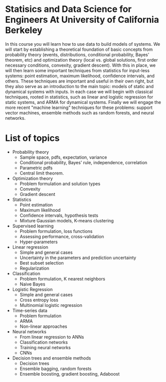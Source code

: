 # Statisics and Data Science for Engineers At University of California Berkeley

In this course you will learn how to use data to build models of systems. We will start by establishing a theoretical foundation of basic concepts from probability theory (events, distributions, conditional probability, Bayes' theorem, etc) and optimization theory (local vs. global solutions, first order necessary conditions, convexity, gradient descent). With this in place, we will then learn some important techniques from statistics for input-less systems: point estimation, maximum likelihood, confidence intervals, and others. These techniques are important and useful in their own right, but they also serve as an introduction to the main topic: models of static and dynamical systems with inputs. In each case we will begin with classical techniques, rooted in statistics, such as linear and logistic regression for static systems, and ARMA for dynamical systems. Finally we will engage the more recent "machine learning" techniques for these problems: support vector machines, ensemble methods such as random forests, and neural networks.

# List of topics
+ Probability theory
  + Sample space, pdfs, expectation, variance
  + Conditional probability, Bayes' rule, independence, correlation
  + Parametric pdfs
  + Central limit theorem. 
+ Optimization theory
  + Problem formulation and solution types
  + Convexity
  + Gradient descent
+ Statistics
  + Point estimation
  + Maximum likelihood
  + Confidence intervals, hypothesis tests
  + Mixture Gaussian models, K-means clustering
+ Supervised learning
  + Problem formulation, loss functions
  + Assessing performance, cross-validation
  + Hyper-parameters
+ Linear regression
  + Simple and general cases
  + Uncertainty in the parameters and prediction uncertainty
  + Best subset selection
  + Regularization
+ Classification
  + Problem formulation, K nearest neighbors
  + Naive Bayes
+ Logistic Regression
  + Simple and general cases
  + Cross entropy loss
  + Multinomial logistic regression
+ Time-series data
  + Problem formulation
  + ARMA
  + Non-linear approaches
+ Neural networks
  + From linear regression to ANNs
  + Classification networks
  + Training neural networks
  + CNNs
+ Decision trees and ensemble methods
  + Decision trees
  + Ensemble bagging, random forests
  + Ensemble boosting, gradient boosting, Adaboost
